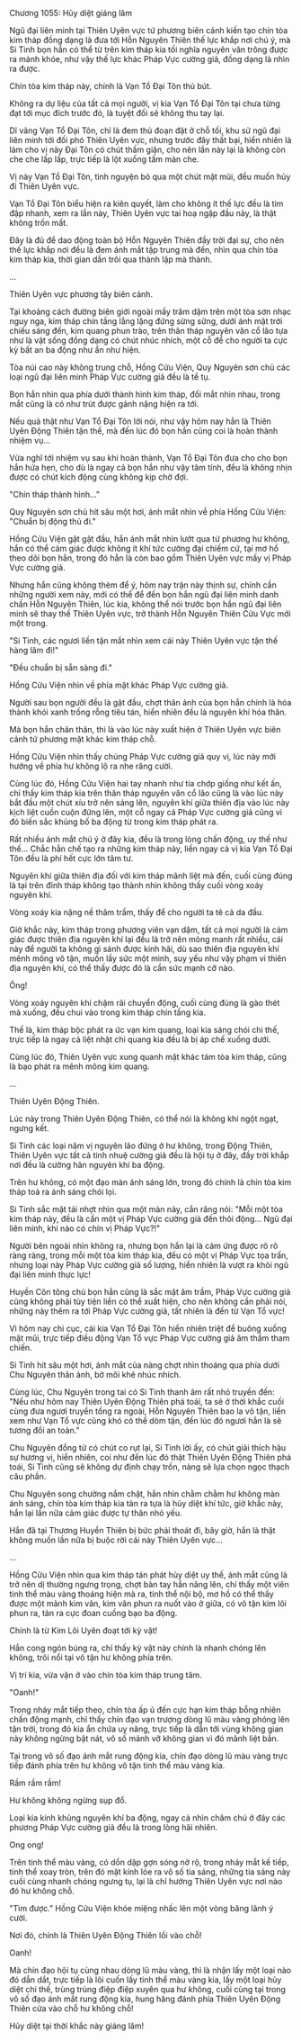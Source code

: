 




Chương 1055: Hủy diệt giáng lâm


Ngũ đại liên minh tại Thiên Uyên vực tứ phương biên cảnh kiến tạo chín tòa kim tháp đồng dạng là đưa tới Hỗn Nguyên Thiên thế lực khắp nơi chú ý, mà Si Tinh bọn hắn có thể từ trên kim tháp kia tối nghĩa nguyên văn trông được ra mánh khóe, như vậy thế lực khác Pháp Vực cường giả, đồng dạng là nhìn ra được.

Chín tòa kim tháp này, chính là Vạn Tổ Đại Tôn thủ bút.

Không ra dự liệu của tất cả mọi người, vị kia Vạn Tổ Đại Tôn tại chưa từng đạt tới mục đích trước đó, là tuyệt đối sẽ không thu tay lại.

Dĩ vãng Vạn Tổ Đại Tôn, chỉ là đem thủ đoạn đặt ở chỗ tối, khu sử ngũ đại liên minh tới đối phó Thiên Uyên vực, nhưng trước đây thất bại, hiển nhiên là làm cho vị này Đại Tôn có chút thầm giận, cho nên lần này lại là không còn che che lấp lấp, trực tiếp là lột xuống tấm màn che.

Vị này Vạn Tổ Đại Tôn, tình nguyện bỏ qua một chút mặt mũi, đều muốn hủy đi Thiên Uyên vực.

Vạn Tổ Đại Tôn biểu hiện ra kiên quyết, làm cho không ít thế lực đều là tim đập nhanh, xem ra lần này, Thiên Uyên vực tai hoạ ngập đầu này, là thật không trốn mất.

Đây là đủ để dao động toàn bộ Hỗn Nguyên Thiên đầy trời đại sự, cho nên thế lực khắp nơi đều là đem ánh mắt tập trung mà đến, nhìn qua chín tòa kim tháp kia, thời gian dần trôi qua thành lập mà thành.

...

Thiên Uyên vực phương tây biên cảnh.

Tại khoảng cách đường biên giới ngoài mấy trăm dặm trên một tòa sơn nhạc nguy nga, kim tháp chín tầng lẳng lặng đứng sừng sững, dưới ánh mặt trời chiếu sáng đến, kim quang phun trào, trên thân tháp nguyên văn cổ lão tựa như là vật sống đồng dạng có chút nhúc nhích, một cỗ để cho người ta cực kỳ bất an ba động như ẩn như hiện.

Tòa núi cao này không trung chỗ, Hồng Cửu Viện, Quy Nguyên sơn chủ các loại ngũ đại liên minh Pháp Vực cường giả đều là tề tụ.

Bọn hắn nhìn qua phía dưới thành hình kim tháp, đối mắt nhìn nhau, trong mắt cũng là có như trút được gánh nặng hiện ra tới.

Nếu quả thật như Vạn Tổ Đại Tôn lời nói, như vậy hôm nay hẳn là Thiên Uyên Động Thiên tận thế, mà đến lúc đó bọn hắn cũng coi là hoàn thành nhiệm vụ...

Vừa nghĩ tới nhiệm vụ sau khi hoàn thành, Vạn Tổ Đại Tôn đưa cho cho bọn hắn hứa hẹn, cho dù là ngay cả bọn hắn như vậy tâm tính, đều là không nhịn được có chút kích động cùng không kịp chờ đợi.

"Chín tháp thành hình..."

Quy Nguyên sơn chủ hít sâu một hơi, ánh mắt nhìn về phía Hồng Cửu Viện: "Chuẩn bị động thủ đi."

Hồng Cửu Viện gật gật đầu, hắn ánh mắt nhìn lướt qua tứ phương hư không, hắn có thể cảm giác được không ít khí tức cường đại chiếm cứ, tại mơ hồ theo dõi bọn hắn, trong đó hẳn là còn bao gồm Thiên Uyên vực mấy vị Pháp Vực cường giả.

Nhưng hắn cũng không thèm để ý, hôm nay trận này thịnh sự, chính cần những người xem này, mới có thể để đến bọn hắn ngũ đại liên minh danh chấn Hỗn Nguyên Thiên, lúc kia, không thể nói trước bọn hắn ngũ đại liên minh sẽ thay thế Thiên Uyên vực, trở thành Hỗn Nguyên Thiên Cửu Vực mới một trong.

"Si Tinh, các ngươi liền tận mắt nhìn xem cái này Thiên Uyên vực tận thế hàng lâm đi!"

"Đều chuẩn bị sẵn sàng đi."

Hồng Cửu Viện nhìn về phía mặt khác Pháp Vực cường giả.

Người sau bọn người đều là gật đầu, chợt thân ảnh của bọn hắn chính là hóa thành khói xanh trống rỗng tiêu tán, hiển nhiên đều là nguyên khí hóa thân.

Mà bọn hắn chân thân, thì là vào lúc này xuất hiện ở Thiên Uyên vực biên cảnh tứ phương mặt khác kim tháp chỗ.

Hồng Cửu Viện nhìn thấy chúng Pháp Vực cường giả quy vị, lúc này mới hướng về phía hư không lộ ra nhe răng cười.

Cùng lúc đó, Hồng Cửu Viện hai tay nhanh như tia chớp giống như kết ấn, chỉ thấy kim tháp kia trên thân tháp nguyên văn cổ lão cũng là vào lúc này bắt đầu một chút xíu trở nên sáng lên, nguyên khí giữa thiên địa vào lúc này kịch liệt cuồn cuộn đứng lên, một cỗ ngay cả Pháp Vực cường giả cũng vì đó biến sắc khủng bố ba động từ trong kim tháp phát ra.

Rất nhiều ánh mắt chú ý ở đây kia, đều là trong lòng chấn động, uy thế như thế... Chắc hẳn chế tạo ra những kim tháp này, liền ngay cả vị kia Vạn Tổ Đại Tôn đều là phí hết cực lớn tâm tư.

Nguyên khí giữa thiên địa đối với kim tháp mãnh liệt mà đến, cuối cùng đúng là tại trên đỉnh tháp không tạo thành nhìn không thấy cuối vòng xoáy nguyên khí.

Vòng xoáy kia nặng nề thâm trầm, thấy để cho người ta tê cả da đầu.

Giờ khắc này, kim tháp trong phương viên vạn dặm, tất cả mọi người là cảm giác được thiên địa nguyên khí lại đều là trở nên mỏng manh rất nhiều, cái này để người ta không gì sánh được kinh hãi, dù sao thiên địa nguyên khí mênh mông vô tận, muốn lấy sức một mình, suy yếu như vậy phạm vi thiên địa nguyên khí, có thể thấy được đó là cần sức mạnh cỡ nào.

Ông!

Vòng xoáy nguyên khí chậm rãi chuyển động, cuối cùng đúng là gào thét mà xuống, đều chui vào trong kim tháp chín tầng kia.

Thế là, kim tháp bộc phát ra ức vạn kim quang, loại kia sáng chói chi thế, trực tiếp là ngay cả liệt nhật chi quang kia đều là bị áp chế xuống dưới.

Cùng lúc đó, Thiên Uyên vực xung quanh mặt khác tám tòa kim tháp, cũng là bạo phát ra mênh mông kim quang.

...

Thiên Uyên Động Thiên.

Lúc này trong Thiên Uyên Động Thiên, có thể nói là không khí ngột ngạt, ngưng kết.

Si Tinh các loại năm vị nguyên lão đứng ở hư không, trong Động Thiên, Thiên Uyên vực tất cả tinh nhuệ cường giả đều là hội tụ ở đây, đầy trời khắp nơi đều là cường hãn nguyên khí ba động.

Trên hư không, có một đạo màn ánh sáng lớn, trong đó chính là chín tòa kim tháp toả ra ánh sáng chói lọi.

Si Tinh sắc mặt tái nhợt nhìn qua một màn này, cắn răng nói: "Mỗi một tòa kim tháp này, đều là cần một vị Pháp Vực cường giả đến thôi động... Ngũ đại liên minh, khi nào có chín vị Pháp Vực?!"

Người bên ngoài nhìn không ra, nhưng bọn hắn lại là cảm ứng được rõ rõ ràng ràng, trong mỗi một tòa kim tháp kia, đều có một vị Pháp Vực tọa trấn, nhưng loại này Pháp Vực cường giả số lượng, hiển nhiên là vượt ra khỏi ngũ đại liên minh thực lực!

Huyền Côn tông chủ bọn hắn cũng là sắc mặt âm trầm, Pháp Vực cường giả cũng không phải tùy tiện liền có thể xuất hiện, cho nên không cần phải nói, những này thêm ra tới Pháp Vực cường giả, tất nhiên là đến từ Vạn Tổ vực!

Vì hôm nay chi cục, cái kia Vạn Tổ Đại Tôn hiển nhiên triệt để buông xuống mặt mũi, trực tiếp điều động Vạn Tổ vực Pháp Vực cường giả âm thầm tham chiến.

Si Tinh hít sâu một hơi, ánh mắt của nàng chợt nhìn thoáng qua phía dưới Chu Nguyên thân ảnh, bờ môi khẽ nhúc nhích.

Cùng lúc, Chu Nguyên trong tai có Si Tinh thanh âm rất nhỏ truyền đến: "Nếu như hôm nay Thiên Uyên Động Thiên phá toái, ta sẽ ở thời khắc cuối cùng đưa ngươi truyền tống ra ngoài, Hỗn Nguyên Thiên bao la vô tận, liền xem như Vạn Tổ vực cũng khó có thể dòm tận, đến lúc đó ngươi hẳn là sẽ tương đối an toàn."

Chu Nguyên đồng tử có chút co rụt lại, Si Tinh lời ấy, có chút giải thích hậu sự hương vị, hiển nhiên, coi như đến lúc đó thật Thiên Uyên Động Thiên phá toái, Si Tinh cũng sẽ không dự định chạy trốn, nàng sẽ lựa chọn ngọc thạch câu phần.

Chu Nguyên song chưởng nắm chặt, hắn nhìn chằm chằm hư không màn ánh sáng, chín tòa kim tháp kia tản ra tựa là hủy diệt khí tức, giờ khắc này, hắn lại lần nữa cảm giác được tự thân nhỏ yếu.

Hắn đã tại Thương Huyền Thiên bị bức phải thoát đi, bây giờ, hắn là thật không muốn lần nữa bị buộc rời cái này Thiên Uyên vực...

...

Hồng Cửu Viện nhìn qua kim tháp tán phát hủy diệt uy thế, ánh mắt cũng là trở nên dị thường ngưng trọng, chợt bàn tay hắn nâng lên, chỉ thấy một viên tinh thể màu vàng thoáng hiện mà ra, tinh thể nội bộ, mơ hồ có thể thấy được một mảnh kim vân, kim vân phun ra nuốt vào ở giữa, có vô tận kim lôi phun ra, tản ra cực đoan cuồng bạo ba động.

Chính là từ Kim Lôi Uyên đoạt tới kỳ vật!

Hắn cong ngón búng ra, chỉ thấy kỳ vật này chính là nhanh chóng lên không, trôi nổi tại vô tận hư không phía trên.

Vị trí kia, vừa vặn ở vào chín tòa kim tháp trung tâm.

"Oanh!"

Trong nháy mắt tiếp theo, chín tòa ấp ủ đến cực hạn kim tháp bỗng nhiên chấn động mạnh, chỉ thấy chín đạo vạn trượng dòng lũ màu vàng phóng lên tận trời, trong đó kia ẩn chứa uy năng, trực tiếp là dẫn tới vùng không gian này không ngừng bật nát, vô số mảnh vỡ không gian vì đó mãnh liệt bắn.

Tại trong vô số đạo ánh mắt rung động kia, chín đạo dòng lũ màu vàng trực tiếp đánh phía trên hư không vô tận tinh thể màu vàng kia.

Rầm rầm rầm!

Hư không không ngừng sụp đổ.

Loại kia kinh khủng nguyên khí ba động, ngay cả nhìn chăm chú ở đây các phương Pháp Vực cường giả đều là trong lòng hãi nhiên.

Ong ong!

Trên tinh thể màu vàng, có dồn dập gợn sóng nở rộ, trong nháy mắt kế tiếp, tinh thể xoay tròn, trên đó mặt kính lóe ra vô số tia sáng, những tia sáng này cuối cùng nhanh chóng ngưng tụ, lại là chỉ hướng Thiên Uyên vực nơi nào đó hư không chỗ.

"Tìm được." Hồng Cửu Viện khóe miệng nhấc lên một vòng băng lãnh ý cười.

Nơi đó, chính là Thiên Uyên Động Thiên lối vào chỗ!

Oanh!

Mà chín đạo hội tụ cùng nhau dòng lũ màu vàng, thì là nhận lấy một loại nào đó dẫn dắt, trực tiếp là lôi cuốn lấy tinh thể màu vàng kia, lấy một loại hủy diệt chi thế, trùng trùng điệp điệp xuyên qua hư không, cuối cùng tại trong vô số đạo ánh mắt rung động kia, hung hăng đánh phía Thiên Uyên Động Thiên cửa vào chỗ hư không chỗ!

Hủy diệt tại thời khắc này giáng lâm!




